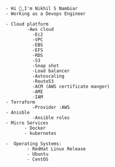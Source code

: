 

<!---
nikhil15041993/nikhil15041993 is a ✨ special ✨ repository because its `README.md` (this file) appears on your GitHub profile.
You can click the Preview link to take a look at your changes.
--->
```
- Hi 👋,I'm Nikhil S Nambiar
- Working as a Devops Engineer

- Cloud platform
        -Aws cloud
          -Ec2
          -VPC
          -EBS
          -EFS
          -RDS
          -S3
          -Snap shot
          -Load balancer
          -Autoscaling
          -Route53
          -ACM (AWS certificate manger)
          -AMI
          -IAM
- Terraform
          -Provider :AWS
- Anisble   
          -Ansible roles
- Micro Services
       - Docker
       - kubernetes    

-  Operating Systems:
        - RedHat Linux Release
        - Ubuntu
        - CentOS


        
```
